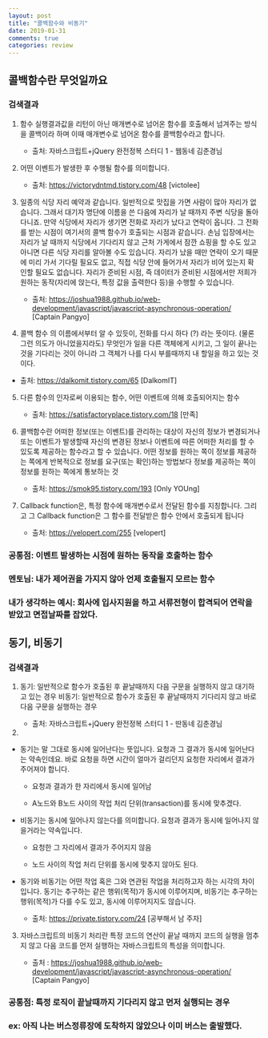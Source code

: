 ```yaml
---
layout: post
title: "콜백함수와 비동기"
date: 2019-01-31
comments: true
categories: review
---
```


## 콜백함수란 무엇일까요

### 검색결과

1. 함수 실행결과값을 리턴이 아닌 매개변수로 넘어온 함수를 호출해서 넘겨주는 방식을 콜백이라 하며 이때  매개변수로 넘어온 함수를 콜백함수라고 합니다. 

   - 출처: 자바스크립트+jQuery 완전정복 스터디 1 - 웹동네 김춘경님

2. 어떤 이벤트가 발생한 후 수행될 함수를 의미합니다.
 
   - 출처: https://victorydntmd.tistory.com/48 [victolee]

3. 일종의 식당 자리 예약과 같습니다. 일반적으로 맛집을 가면 사람이 많아 자리가 없습니다. 그래서 대기자 명단에 이름을 쓴 다음에 자리가 날 때까지 주변 식당을 돌아다니죠. 만약 식당에서 자리가 생기면 전화로 자리가 났다고 연락이 옵니다. 그 전화를 받는 시점이 여기서의 콜백 함수가 호출되는 시점과 같습니다. 손님 입장에서는 자리가 날 때까지 식당에서 기다리지 않고 근처 가게에서 잠깐 쇼핑을 할 수도 있고 아니면 다른 식당 자리를 알아볼 수도 있습니다.
자리가 났을 때만 연락이 오기 때문에 미리 가서 기다릴 필요도 없고, 직접 식당 안에 들어가서 자리가 비어 있는지 확인할 필요도 없습니다. 자리가 준비된 시점, 즉 데이터가 준비된 시점에서만 저희가 원하는 동작(자리에 앉는다, 특정 값을 출력한다 등)을 수행할 수 있습니다.

   - 출처: https://joshua1988.github.io/web-development/javascript/javascript-asynchronous-operation/ [Captain Pangyo]

4. 콜백 함수 의 이름에서부터 알 수 있듯이, 전화를 다시 하다 (?) 라는 뜻이다. (물론 그런 의도가 아니었을지라도)
무엇인가 일을 다른 객체에게 시키고, 그 일이 끝나는 것을 기다리는 것이 아니라 그 객체가 나를 다시 부를때까지 내 할일을 하고 있는 것이다.

  - 출처: https://dalkomit.tistory.com/65 [DalkomIT]

5. 다른 함수의 인자로써 이용되는 함수, 어떤 이벤트에 의해 호출되어지는 함수

   - 출처: https://satisfactoryplace.tistory.com/18 [만족]

6. 콜백함수란 어떠한 정보(또는 이벤트)를 관리하는 대상이 자신의 정보가 변경되거나 또는 이벤트가 발생할때 
자신의 변경된 정보나 이벤트에 따른 어떠한 처리를 할 수 있도록 제공하는 함수라고 할 수 있습니다.
어떤 정보를 원하는 쪽이 정보를 제공하는 쪽에게 반복적으로 정보를 요구(또는 확인)하는 방법보다
정보를 제공하는 쪽이 정보를 원하는 쪽에게 통보하는 것

   - 출처: https://smok95.tistory.com/193 [Only YOUng]

7. Callback function은, 특정 함수에 매개변수로서 전달된 함수를 지칭합니다.
그리고 그 Callback function은 그 함수를 전달받은 함수 안에서 호출되게 됩니다

   - 출처: https://velopert.com/255 [velopert]


### 공통점: 이벤트 발생하는 시점에 원하는 동작을 호출하는 함수

### 멘토님: 내가 제어권을 가지지 않아 언제 호출될지 모르는 함수

### 내가 생각하는 예시: 회사에 입사지원을 하고 서류전형이 합격되어 연락을 받았고 면접날짜를 잡았다.


## 동기, 비동기  

### 검색결과

1. 동기: 일반적으로 함수가 호출된 후 끝날때까지 다음 구문을 실행하지 않고 대기하고 있는 경우
   비동기: 일반적으로 함수가 호출된 후 끝날때까지 기다리지 않고 바로 다음 구문을 실행하는 경우

   - 출처: 자바스크립트+jQuery 완전정복 스터디 1 - 딴동네 김춘경님

2. 

 - 동기는 말 그대로 동시에 일어난다는 뜻입니다. 요청과 그 결과가 동시에 일어난다는 약속인데요. 바로 요청을 하면 시간이 얼마가 걸리던지 요청한 자리에서 결과가 주어져야 합니다.

    - 요청과 결과가 한 자리에서 동시에 일어남

    - A노드와 B노드 사이의 작업 처리 단위(transaction)를 동시에 맞추겠다.


 - 비동기는 동시에 일어나지 않는다를 의미합니다. 요청과 결과가 동시에 일어나지 않을거라는 약속입니다. 

    - 요청한 그 자리에서 결과가 주어지지 않음

   - 노드 사이의 작업 처리 단위를 동시에 맞추지 않아도 된다.


- 동기와 비동기는 어떤 작업 혹은 그와 연관된 작업을 처리하고자 하는 시각의 차이입니다. 동기는 추구하는 같은 행위(목적)가 동시에 이루어지며, 비동기는 추구하는 행위(목적)가 다를 수도 있고, 동시에 이루어지지도 않습니다.

  - 출처: https://private.tistory.com/24 [공부해서 남 주자]

   
3. 자바스크립트의 비동기 처리란 특정 코드의 연산이 끝날 때까지 코드의 실행을 멈추지 않고 다음 코드를 먼저 실행하는 자바스크립트의 특성을 의미합니다.

     - 출처 : https://joshua1988.github.io/web-development/javascript/javascript-asynchronous-operation/ [Captain Pangyo]

### 공통점: 특정 로직이  끝날때까지 기다리지 않고 먼저 실행되는 경우 

### ex: 아직 나는 버스정류장에 도착하지 않았으나 이미 버스는 출발했다. 
